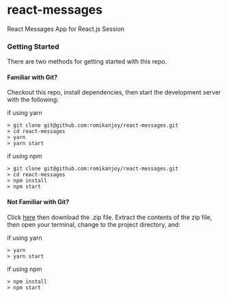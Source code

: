 # react-messages
React Messages App for React.js Session

### Getting Started

There are two methods for getting started with this repo.

#### Familiar with Git?
Checkout this repo, install dependencies, then start the development server with the following:

if using yarn
```
> git clone git@github.com:romikanjoy/react-messages.git
> cd react-messages
> yarn
> yarn start
```

if using npm
```
> git clone git@github.com:romikanjoy/react-messages.git
> cd react-messages
> npm install
> npm start
```

#### Not Familiar with Git?
Click [here](https://github.com/romikanjoy/react-messages/archive/master.zip) then download the .zip file.  Extract the contents of the zip file, then open your terminal, change to the project directory, and:

if using yarn
```
> yarn
> yarn start
```

if using npm
```
> npm install
> npm start
```

